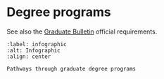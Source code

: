 # Degree programs

See also the [Graduate Bulletin](https://www.albany.edu/graduate-bulletin/atmospheric-environmental-sciences-curricula.php) official requirements.

```{figure} infographic.png
:label: infographic
:alt: Infographic
:align: center

Pathways through graduate degree programs
```
